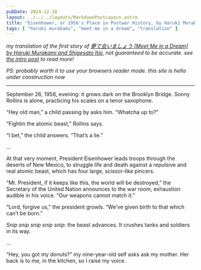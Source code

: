 ```yaml
---
pubDate: 2024-12-18
layout: ../../../layouts/MarkdownPostLayout.astro
title: "Eisenhower, or 1958's Place in Postwar History, by Haruki Murakami"
tags: [ "haruki murakami", "meet me in a dream", "translation" ]
---
```


_my translation of the first story of [夢で会いましょう [Meet Me in a Dream] by Haruki Murakami and Shigesato Itoi](https://www.goodreads.com/en/book/show/31029521-let-s-meet-in-dreams), not guaranteed to be accurate. see [the intro post](/posts/meet-me-in-a-dream/00-intro) to read more!_

_PS: probably worth it to use your browsers reader mode. this site is hella under construction now_

---

September 26, 1958, evening: it grows dark on the Brooklyn Bridge. Sonny Rollins is alone, practicing his scales on a tenor saxophone. 

“Hey old man,” a child passing by asks him. “Whatcha up to?” 

“Fightin the atomic beast,” Rollins says. 

“I bet,” the child answers. “That’s a lie.” 

...

At that very moment, President Eisenhower leads troops through the deserts of New Mexico, to struggle life and death against a repulsive and real atomic beast, which has four large, scissor-like pincers. 

“Mr. President, if it keeps like this, the world will be destroyed,” the Secretary of the United Nation announces to the war room, exhaustion audible in his voice. “Our weapons cannot match it.”  

“Lord, forgive us,” the president growls. “We’ve given birth to that which can’t be born.” 

_Snip snip snip snip snip_: the beast advances. It crushes tanks and soldiers in its way. 

...

“Hey, you got my donuts?” my nine-year-old self asks ask my mother. Her back is to me, in the kitchen, so I raise my voice. 